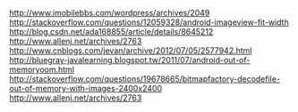 http://www.imobilebbs.com/wordpress/archives/2049<br />
http://stackoverflow.com/questions/12059328/android-imageview-fit-width<br />
http://blog.csdn.net/ada168855/article/details/8645212<br />
http://www.allenj.net/archives/2763<br />
http://www.cnblogs.com/jevan/archive/2012/07/05/2577942.html<br />
http://bluegray-javalearning.blogspot.tw/2011/07/android-out-of-memoryoom.html<br />
http://stackoverflow.com/questions/19678665/bitmapfactory-decodefile-out-of-memory-with-images-2400x2400<br />
http://www.allenj.net/archives/2763<br />